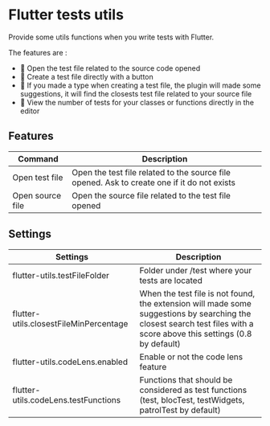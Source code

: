 # Flutter tests utils

Provide some utils functions when you write tests with Flutter.

The features are :
- 🚀 Open the test file related to the source code opened
- 🚀 Create a test file directly with a button
- 🚀 If you made a type when creating a test file, the plugin will made some suggestions, it will find the closests test file related to your source file
- 🚀 View the number of tests for your classes or functions directly in the editor

## Features

| Command | Description |
| --- | ----------- |
| Open test file | Open the test file related to the source file opened. Ask to create one if it do not exists|
| Open source file | Open the source file related to the test file opened |

## Settings

| Settings | Description |
| --- | ----------- |
| flutter-utils.testFileFolder | Folder under /test where your tests are located|
| flutter-utils.closestFileMinPercentage | When the test file is not found, the extension will made some suggestions by searching the closest search test files with a score above this settings (0.8 by default) |
| flutter-utils.codeLens.enabled | Enable or not the code lens feature |
| flutter-utils.codeLens.testFunctions | Functions that should be considered as test functions (test, blocTest, testWidgets, patrolTest by default)